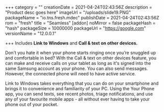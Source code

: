 +++
category = ""
creationDate = 2021-04-24T02:43:56Z
description = "Product desc goes here"
imageUrl = "/uploads/slide19.PNG"
packageName = "io.tns.fresh.mdec"
publishDate = 2021-04-24T02:43:56Z
rom = "fresh"
title = "Seamless"
[addon]
noMirror = false
packageHash = "hash"
packageSize = 10000000
packageUrl = "https://google.com"
versionName = "12.0.0.1"

+++
Includes **Link to Windows** and **Call & text on other devices.**

Don't you hate it when your phone starts ringing once you’re snuggled up and comfortable in bed? With the Call & text on other devices feature, you can make and receive calls on your tablet as long as it's signed into the same Samsung account as your phone. You can also send messages. However, the connected phone will need to have active service.

Link to Windows takes everything that you can do on your smartphone and brings it to convenience and familiarity of your PC. Using the Your Phone app, you can send texts, see recent photos, triage notifications, and use any of your favourite mobile apps - all without ever having to take your phone out of your pocket.